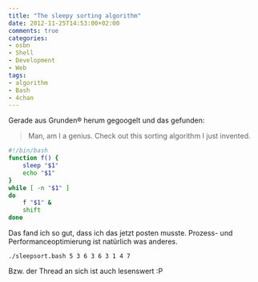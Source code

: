 ```yaml
---
title: "The sleepy sorting algorithm"
date: 2012-11-25T14:53:00+02:00
comments: true
categories:
- osbn
- Shell
- Development
- Web
tags:
- algorithm
- Bash
- 4chan
---
```


Gerade aus Grunden&reg; herum gegoogelt und das gefunden:

> Man, am I a genius. Check out this sorting algorithm I just invented.

``` bash
#!/bin/bash
function f() {
    sleep "$1"
    echo "$1"
}
while [ -n "$1" ]
do
    f "$1" &
    shift
done
```

Das fand ich so gut, dass ich das jetzt posten musste. Prozess- und Performanceoptimierung
ist natürlich was anderes.

`./sleepsort.bash 5 3 6 3 6 3 1 4 7`

Bzw. der Thread an sich ist auch lesenswert :P
